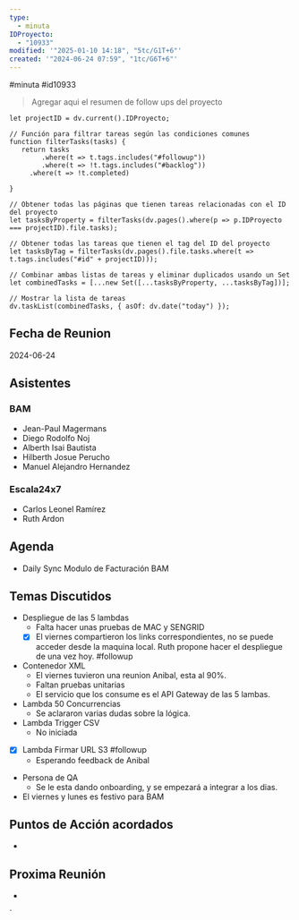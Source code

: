 ```yaml
---
type:
  - minuta
IDProyecto:
  - "10933"
modified: '"2025-01-10 14:18", "5tc/G1T+6"'
created: '"2024-06-24 07:59", "1tc/G6T+6"'
---
```

#minuta 
#id10933 

> Agregar aqui el resumen de follow ups del proyecto
```dataviewjs
let projectID = dv.current().IDProyecto;

// Función para filtrar tareas según las condiciones comunes
function filterTasks(tasks) {
   return tasks
        .where(t => t.tags.includes("#followup"))
        .where(t => !t.tags.includes("#backlog"))
     .where(t => !t.completed)
        
}

// Obtener todas las páginas que tienen tareas relacionadas con el ID del proyecto
let tasksByProperty = filterTasks(dv.pages().where(p => p.IDProyecto === projectID).file.tasks);

// Obtener todas las tareas que tienen el tag del ID del proyecto
let tasksByTag = filterTasks(dv.pages().file.tasks.where(t => t.tags.includes("#id" + projectID)));

// Combinar ambas listas de tareas y eliminar duplicados usando un Set
let combinedTasks = [...new Set([...tasksByProperty, ...tasksByTag])];

// Mostrar la lista de tareas
dv.taskList(combinedTasks, { asOf: dv.date("today") });
 ```

## Fecha de Reunion
2024-06-24

## Asistentes

### BAM
* Jean-Paul Magermans
* Diego Rodolfo Noj
* Alberth Isai Bautista
* Hilberth Josue Perucho
* Manuel Alejandro Hernandez
### Escala24x7
- Carlos Leonel Ramírez
- Ruth Ardon  

## Agenda
* Daily Sync Modulo de Facturación BAM
## Temas Discutidos
*  Despliegue de las 5 lambdas
	* Falta hacer unas pruebas de MAC y SENGRID 
	- [x] El viernes compartieron los links correspondientes, no se puede acceder desde la maquina local. Ruth propone hacer el despliegue de una vez hoy. #followup
* Contenedor XML
	* El viernes tuvieron una reunion Anibal, esta al 90%.
	* Faltan pruebas unitarias 
	* El servicio que los consume es el API Gateway de las 5 lambas.
* Lambda 50 Concurrencias
	* Se aclararon varias dudas sobre la lógica.
* Lambda Trigger CSV
	* No iniciada
* [x] Lambda Firmar URL S3 #followup
	* Esperando feedback de Anibal 
* Persona de QA
	* Se le esta dando onboarding,  y se empezará a integrar a los dias.
* El viernes y lunes es festivo para BAM 

## Puntos de Acción acordados
*  

## Proxima Reunión
*   

`